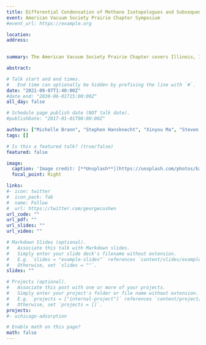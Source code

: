 ```yaml
---
title: Differential Condensation of Methane Isotopologues and Subsequent Isotopic Enrichment Under Non-equilibrium Gas-Surface Collision Conditions (Oral)
event: American Vacuum Society Prairie Chapter Symposium
#event_url: https://example.org

location: 
address:
 

summary: The American Vacuum Society Prairie Chapter covers Illinois, Indiana, and eastern Wisconsin and hosts and annual regional meeting. Due to COVID-19, this meeting was virtual. 

abstract: 

# Talk start and end times.
#   End time can optionally be hidden by prefixing the line with `#`.
date: "2021-09-07T1:40:00Z"
#date_end: "2030-06-01T15:00:00Z"
all_day: false

# Schedule page publish date (NOT talk date).
#publishDate: "2017-01-01T00:00:00Z"

authors: ["Michelle Brann", "Stephen Hansknecht", "Xinyou Ma", "Steven J Sibener"]
tags: []

# Is this a featured talk? (true/false)
featured: false

image:
  caption: 'Image credit: [**Unsplash**](https://unsplash.com/photos/bzdhc5b3Bxs)'
  focal_point: Right

links:
#- icon: twitter
#  icon_pack: fab
#  name: Follow
#  url: https://twitter.com/georgecushen
url_code: ""
url_pdf: ""
url_slides: ""
url_video: ""

# Markdown Slides (optional).
#   Associate this talk with Markdown slides.
#   Simply enter your slide deck's filename without extension.
#   E.g. `slides = "example-slides"` references `content/slides/example-slides.md`.
#   Otherwise, set `slides = ""`.
slides: ""

# Projects (optional).
#   Associate this post with one or more of your projects.
#   Simply enter your project's folder or file name without extension.
#   E.g. `projects = ["internal-project"]` references `content/project/deep-learning/index.md`.
#   Otherwise, set `projects = []`.
projects:
#- uchicago-adsorption

# Enable math on this page?
math: false
---
```



